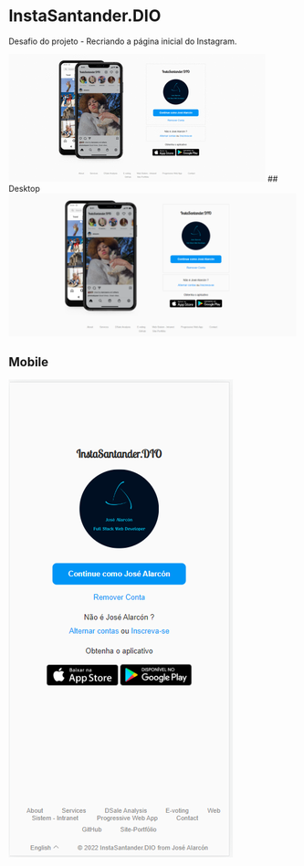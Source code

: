 # InstaSantander.DIO
Desafio do projeto - Recriando a página inicial do Instagram.

 <img src="/assets/img/animate.gif" alt="Gif animado">
 ## Desktop
 
 <img src="/assets/img/main1.png" alt="Page desktop">

 ## Mobile
 
<img src="/assets/img/mobile.png" alt="Page mobile">

